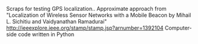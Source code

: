 Scraps for testing GPS localization..
Approximate approach from "Localization of Wireless Sensor Networks with a Mobile Beacon by Mihail L. Sichitiu and Vaidyanathan Ramadurai"
http://ieeexplore.ieee.org/stamp/stamp.jsp?arnumber=1392104
Computer-side code written in Python



